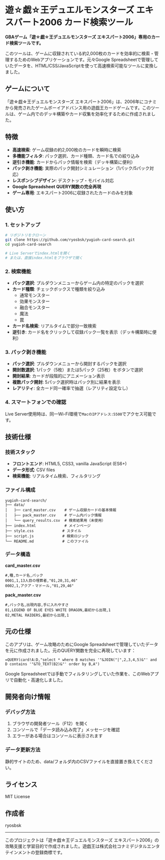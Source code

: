 # 遊☆戯☆王デュエルモンスターズ エキスパート2006 カード検索ツール

**GBAゲーム「遊☆戯☆王デュエルモンスターズ エキスパート2006」専用のカード検索ツールです。**

このツールは、ゲームに収録されている約2,000枚のカードを効率的に検索・管理するためのWebアプリケーションです。元々Google Spreadsheetで管理していたデータを、HTML/CSS/JavaScriptを使って高速検索可能なツールに変換しました。

## ゲームについて

「遊☆戯☆王デュエルモンスターズ エキスパート2006」は、2006年にコナミから発売されたゲームボーイアドバンス用の遊戯王カードゲームです。このツールは、ゲーム内でのデッキ構築やカード収集を効率化するために作成されました。

## 特徴

- **高速検索**: ゲーム収録の約2,000枚のカードを瞬時に検索
- **多機能フィルタ**: パック選択、カード種類、カード名での絞り込み
- **逆引き機能**: カードからパック情報を検索（デッキ構築に便利）
- **パック剥き機能**: 実際のパック開封シミュレーション（1パック/5パック対応）
- **レスポンシブデザイン**: デスクトップ・モバイル対応
- **Google Spreadsheet QUERY関数の完全再現**
- **ゲーム専用**: エキスパート2006に収録されたカードのみを対象

## 使い方

### 1. セットアップ

```bash
# リポジトリをクローン
git clone https://github.com/ryosbsk/yugioh-card-search.git
cd yugioh-card-search

# Live Serverでindex.htmlを開く
# または、直接index.htmlをブラウザで開く
```

### 2. 検索機能

- **パック選択**: プルダウンメニューからゲーム内の特定のパックを選択
- **カード種類**: チェックボックスで種類を絞り込み
  - 通常モンスター
  - 効果モンスター
  - 融合モンスター
  - 魔法
  - 罠
- **カード名検索**: リアルタイムで部分一致検索
- **逆引き**: カード名をクリックして収録パック一覧を表示（デッキ構築時に便利）

### 3. パック剥き機能

- **パック選択**: プルダウンメニューから開封するパックを選択
- **開封数選択**: 1パック（5枚）または5パック（25枚）をボタンで選択
- **開封結果**: カードが段階的にアニメーション表示
- **複数パック開封**: 5パック選択時はパック別に結果を表示
- **レアリティ**: 全カード同一確率で抽選（レアリティ設定なし）

### 4. スマートフォンでの確認

Live Server使用時は、同一Wi-Fi環境で`MacのIPアドレス:5500`でアクセス可能です。

## 技術仕様

### 技術スタック
- **フロントエンド**: HTML5, CSS3, vanilla JavaScript (ES6+)
- **データ形式**: CSV files
- **検索機能**: リアルタイム検索、フィルタリング

### ファイル構成
```
yugioh-card-search/
├── data/
│   ├── card_master.csv    # ゲーム収録カードの基本情報
│   ├── pack_master.csv    # ゲーム内パック情報
│   └── query_results.csv  # 検索結果用（未使用）
├── index.html             # メインページ
├── style.css             # スタイル
├── script.js             # 検索ロジック
└── README.md             # このファイル
```

### データ構造

**card_master.csv**
```
#,種,カード名,パック
0001,1,13人目の埋葬者,"01,20,31,46"
0002,1,アクア・マドール,"01,29,46"
```

**pack_master.csv**
```
#,パック名,出現内容,手に入れやすさ
01,LEGEND OF BLUE EYES WHITE DRAGON,最初から出現,1
02,METAL RAIDERS,最初から出現,1
```

## 元の仕様

このアプリは、ゲーム攻略のためにGoogle Spreadsheetで管理していたデータを元に作成されました。元のQUERY関数を完全に再現しています：

```
=QUERY(card!A:D,"select * where B matches '"&JOIN("|",2,3,4,5)&"' and D contains '"&TO_TEXT(B2)&"' order by B,A")
```

Google Spreadsheetでは手動でフィルタリングしていた作業を、このWebアプリで自動化・高速化しました。

## 開発者向け情報

### デバッグ方法
1. ブラウザの開発者ツール（F12）を開く
2. コンソールで「データ読み込み完了」メッセージを確認
3. エラーがある場合はコンソールに表示されます

### データ更新方法
静的サイトのため、data/フォルダ内のCSVファイルを直接置き換えてください。

## ライセンス

MIT License

## 作成者

ryosbsk

---

このプロジェクトは「遊☆戯☆王デュエルモンスターズ エキスパート2006」の攻略支援と学習目的で作成されました。遊戯王は株式会社コナミデジタルエンタテインメントの登録商標です。